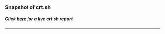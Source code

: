 # 
### Snapshot of crt.sh
##### Click [here](https://crt.sh/?q=2920A0AE01AB188FF5E96A0EB35D4B32425177C8413E2ACF8F83E8D3F57644E2) for a live crt.sh report

---

